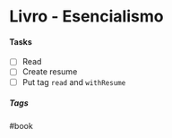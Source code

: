 # Livro - Esencialismo

#### Tasks
- [ ] Read
- [ ] Create resume
- [ ] Put tag `read` and `withResume`

##### Tags
#book
